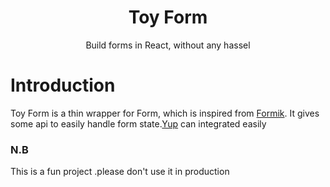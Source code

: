

<h1 align="center">Toy Form</h1>

<p align="center">
Build forms in React, without any hassel
</p>


# Introduction
Toy Form is a thin  wrapper for Form, which is inspired from [Formik](https://formik.org/docs/overview).
It gives some api to easily handle form state.[Yup](https://github.com/jquense/yup) can integrated easily


### N.B
This is a fun project .please don't use it in production 
